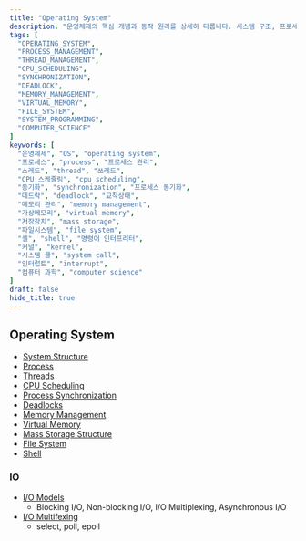```yaml
---
title: "Operating System"
description: "운영체제의 핵심 개념과 동작 원리를 상세히 다룹니다. 시스템 구조, 프로세스 관리, 스레드, CPU 스케줄링, 동기화, 데드락, 메모리 관리, 가상 메모리, 저장장치, 파일 시스템, 셸까지 실제 예제와 함께 설명합니다."
tags: [
  "OPERATING_SYSTEM",
  "PROCESS_MANAGEMENT",
  "THREAD_MANAGEMENT",
  "CPU_SCHEDULING",
  "SYNCHRONIZATION",
  "DEADLOCK",
  "MEMORY_MANAGEMENT",
  "VIRTUAL_MEMORY",
  "FILE_SYSTEM",
  "SYSTEM_PROGRAMMING",
  "COMPUTER_SCIENCE"
]
keywords: [
  "운영체제", "OS", "operating system",
  "프로세스", "process", "프로세스 관리",
  "스레드", "thread", "쓰레드",
  "CPU 스케줄링", "cpu scheduling",
  "동기화", "synchronization", "프로세스 동기화",
  "데드락", "deadlock", "교착상태",
  "메모리 관리", "memory management",
  "가상메모리", "virtual memory",
  "저장장치", "mass storage",
  "파일시스템", "file system",
  "셸", "shell", "명령어 인터프리터",
  "커널", "kernel",
  "시스템 콜", "system call",
  "인터럽트", "interrupt",
  "컴퓨터 과학", "computer science"
]
draft: false
hide_title: true
---
```


## Operating System

- [System Structure](System-Structure/System-Structure.md)
- [Process](Process/Process.md)
- [Threads](Threads/Threads.md)
- [CPU Scheduling](CPU-Scheduling/CPU-Scheduling.md)
- [Process Synchronization](Process-Synchronization/Process-Synchronization.md)
- [Deadlocks](Deadlocks/Deadlocks.md)
- [Memory Management](Memory-Management/Memory-Management.md)
- [Virtual Memory](Virtual-Memory/Virtual-Memory.md)
- [Mass Storage Structure](Mass-Storage-Structure/Mass-Storage-Structure.md)
- [File System](File-System/File-System.md)
- [Shell](Shell/Shell.md)

### IO

- [I/O Models](IOModels/IOModels.md)
	- Blocking I/O, Non-blocking I/O, I/O Multiplexing, Asynchronous I/O
- [I/O Multifexing](IOMultifexing/IOMultifexing.md)
	- select, poll, epoll